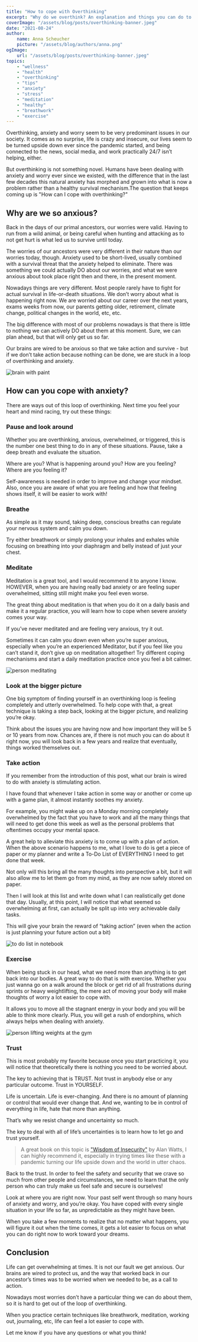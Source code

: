 ```yaml
---
title: "How to cope with Overthinking"
excerpt: "Why do we overthink? An explanation and things you can do to be less anxious! "
coverImage: "/assets/blog/posts/overthinking-banner.jpeg"
date: "2021-08-24"
author:
    name: Anna Scheucher
    picture: "/assets/blog/authors/anna.png"
ogImage:
    url: "/assets/blog/posts/overthinking-banner.jpeg"
topics:
    - "wellness"
    - "health"
    - "overthinking"
    - "tips"
    - "anxiety"
    - "stress"
    - "meditation"
    - "healthy"
    - "breathwork"
    - "exercise"  
---
```


Overthinking, anxiety and worry seem to be very predominant issues in our society. It comes as no surprise, life is crazy and insecure, our lives seem to be turned upside down ever since the pandemic started, and being connected to the news, social media, and work practically 24/7 isn’t helping, either. 

But overthinking is not something novel. Humans have been dealing with anxiety and worry ever since we existed, with the difference that in the last few decades this natural anxiety has morphed and grown into what is now a problem rather than a healthy survival mechanism.The question that keeps coming up is "<span class='font-bold'>How can I cope with overthinking?</span>"

## Why are we so anxious?

Back in the days of our primal ancestors, our worries were <span class='font-bold'>valid</span>. Having to run from a wild animal, or being careful when hunting and attacking as to not get hurt is what led us to survive until today. 

The worries of our ancestors were very different in their nature than our worries today, though. Anxiety used to be short-lived, usually combined with a survival threat that the anxiety helped to eliminate. There was something we could actually DO about our worries, and what we were anxious about took place right then and there, <span class='font-bold'>in the present moment.</span> 

Nowadays things are very different. Most people rarely have to fight for actual survival in life-or-death situations. We don’t worry about what is happening right now. We are worried about our <span class='font-bold'>career over the next years, exams weeks from now, our parents getting older, retirement, climate change, political changes in the world, etc, etc.</span>

The big difference with most of our problems nowadays is that there is <span class='font-bold'>little to nothing we can actively DO about them at this moment.</span> Sure, we can plan ahead, but that will only get us so far. 

Our brains are wired to be anxious so that we <span class='font-bold'>take action and survive</span> - but if we don’t take action because nothing can be done, we are stuck in a loop of overthinking and anxiety. 

<div class='w-3/4 flex justify-start items-start'>
<img class='w-3/4' src='https://firebasestorage.googleapis.com/v0/b/annascheucher-25389.appspot.com/o/anxiety.jpeg?alt=media&token=99c1ee76-e7b9-492c-ad16-4b920f4698c7' alt='brain with paint'>
</div>

## How can you cope with anxiety? 

There are ways out of this loop of overthinking. Next time you feel your heart and mind racing, try out these things: 

### Pause and look around 
Whether you are overthinking, anxious, overwhelmed, or triggered, this is the number one best thing to do in any of these situations. <span class='font-bold'>Pause, take a deep breath and evaluate the situation.</span> 

Where are you? What is happening around you? How are you feeling? Where are you feeling it? 

<span class='font-bold'>Self-awareness</span> is needed in order to improve and change your mindset. Also, once you are aware of what you are feeling and how that feeling shows itself, it will be easier to work with! 

### Breathe 
As simple as it may sound, taking deep, conscious breaths can <span class='font-bold'>regulate your nervous system</span> and calm you down. 

Try either breathwork or simply prolong your inhales and exhales while focusing on breathing into your diaphragm and belly instead of just your chest. 

### Meditate
Meditation is a great tool, and I would recommend it to anyone I know. HOWEVER, when you are having <span class='font-bold'>really bad anxiety or are feeling super overwhelmed</span>, sitting still might make you feel even worse. 

The great thing about meditation is that when you do it on a daily basis and make it a regular practice, you will learn how to <span class='font-bold'>cope when severe anxiety comes your way</span>. 

If you’ve never meditated and are feeling very anxious, try it out. 

Sometimes it can calm you down even when you’re super anxious, especially when you’re an experienced Meditator, but if you feel like you can’t stand it, don’t give up on meditation altogether! Try different coping mechanisms and start a daily meditation practice once you feel a bit calmer. 

<div class='w-1/2 flex justify-start items-start'>
<img class='w-1/2' src='https://firebasestorage.googleapis.com/v0/b/annascheucher-25389.appspot.com/o/meditation-image.png?alt=media&token=4c328a99-e8f6-4988-96fa-441b0517a70f' alt='person meditating'>
</div>

### Look at the bigger picture 
One big symptom of finding yourself in an overthinking loop is feeling <span class='font-bold'>completely and utterly overwhelmed.</span> To help cope with that, a great technique is taking a step back, looking at the bigger picture, and realizing you’re okay. 

Think about the issues you are having now and how important they will be <span class='font-bold'>5 or 10 years from now</span>. Chances are, if there is not much you can do about it right now, you will look back in a few years and realize that eventually, things worked themselves out. 

### Take action 
If you remember from the introduction of this post, what our brain is wired to do with anxiety is <span class='font-bold'>stimulating action.</span> 

I have found that whenever I take action in some way or another or come up with a game plan, it almost instantly <span class='font-bold'>soothes my anxiety.</span> 

For example, you might wake up on a Monday morning completely overwhelmed by the fact that you have to work and all the many things that will need to get done this week as well as the personal problems that oftentimes occupy your mental space. 

A great help to alleviate this anxiety is to come up with a <span class='font-bold'>plan of action.</span> When the above scenario happens to me, what I love to do is get a piece of paper or my planner and write a <span class='font-bold'>To-Do List of EVERYTHING I need to get done that week.</span> 

Not only will this bring all the many thoughts into perspective a bit, but it will also allow me to let them go from my mind, as they are now <span class='font-bold'>safely stored on paper.</span> 

Then I will look at this list and write down what I can realistically get done that day. Usually, at this point, I will notice that what seemed so overwhelming at first, can actually be <span class='font-bold'>split up into very achievable daily tasks.</span>

This will give your brain the <span class='font-bold'>reward of “taking action” </span>(even when the action is just planning your future action out a bit) 

<div class='w-3/4 flex justify-start items-start'>
<img class='w-3/4' src='https://firebasestorage.googleapis.com/v0/b/annascheucher-25389.appspot.com/o/to-do-list-image.jpeg?alt=media&token=dce04a8a-a901-4e4d-8c2a-5bd9c1d3a466' alt='to do list in notebook'>
</div>

### Exercise 
When being stuck in our head, what we need more than anything is to get back into our bodies. A great way to do that is with exercise. Whether you just wanna go on a walk around the block or get rid of all frustrations during sprints or heavy weightlifting, the mere act of <span class='font-bold'>moving your body</span> will make thoughts of worry a lot easier to cope with. 

It allows you to move all the <span class='font-bold'>stagnant energy</span> in your body and you will be able to think more clearly. Plus, you will get a rush of endorphins, which always helps when dealing with anxiety. 

<div class='w-3/4 flex justify-start items-start'>
<img class='w-3/4' src='https://firebasestorage.googleapis.com/v0/b/annascheucher-25389.appspot.com/o/exercise.jpeg?alt=media&token=c72aedef-94ad-4d49-8be4-fdeae207a20d' alt='person lifting weights at the gym'>
</div>

### Trust 
This is most probably my favorite because once you start practicing it, you will notice that theoretically there is <span class='font-bold'>nothing you need to be worried about.</span> 

The key to achieving that is TRUST. Not trust in anybody else or any particular outcome. <span class='font-bold'>Trust in YOURSELF. </span>

Life is uncertain. Life is ever-changing. And there is no amount of planning or control that would ever change that. And we, wanting to be in control of everything in life, hate that more than anything. 

<span class='font-bold'>That’s why we resist change and uncertainty so much. </span>

The key to deal with all of life’s uncertainties is to <span class='font-bold'>learn how to let go and trust yourself. </span>

>A great book on this topic is <a href="https://www.amazon.com/Wisdom-Insecurity-Message-Age-Anxiety/dp/0307741206"><ins>"Wisdom of Insecurity"</ins></a> by Alan Watts, I can highly recommend it, especially in trying times like these with a pandemic turning our life upside down and the world in utter chaos. 

Back to the trust. In order to feel the safety and security that we crave so much from other people and circumstances, we need to learn that <span class='font-bold'>the only person who can truly make us feel safe and secure is ourselves! </span>

Look at where you are right now. Your past self went through so many hours of anxiety and worry, and <span class='font-bold'>you’re okay.</span> You have coped with every single situation in your life so far, as unpredictable as they might have been. 

When you take a few moments to realize that no matter what happens, <span class='font-bold'>you will figure it out when the time comes,</span> it gets a lot easier to focus on what you can do right now to work toward your dreams. 

## Conclusion 

Life can get overwhelming at times. It is not our fault we get anxious. Our brains are <span class='font-bold'>wired to protect us,</span> and the way that worked back in our ancestor’s times was to be worried when we needed to be, as a call to action. 

Nowadays most worries don’t have a <span class='font-bold'>particular thing we can do about them</span>, so it is hard to get out of the loop of overthinking. 

When you practice certain techniques like breathwork, meditation, working out, journaling, etc, life can feel a lot <span class='font-bold'>easier to cope with.</span> 

Let me know if you have any questions or what you think! 
